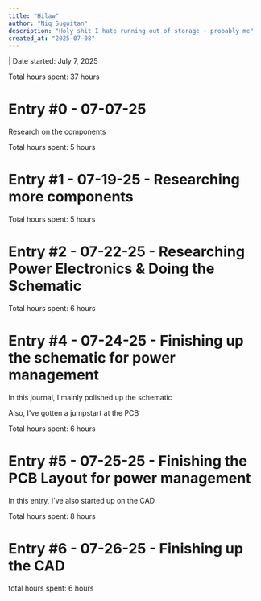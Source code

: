 ```yaml
---
title: "Hilaw"
author: "Niq Suguitan"
description: "Holy shit I hate running out of storage ~ probably me" 
created_at: "2025-07-08"
---
```


| Date started: July 7, 2025

Total hours spent: 37 hours

# Entry #0 - 07-07-25

Research on the components



Total hours spent: 5 hours

# Entry #1 - 07-19-25 - Researching more components


Total hours spent: 5 hours


# Entry #2 - 07-22-25 - Researching Power Electronics & Doing the Schematic

Total hours spent: 6 hours

# Entry #4 - 07-24-25 - Finishing up the schematic for power management

In this journal, I mainly polished up the schematic


Also, I've gotten a jumpstart at the PCB

Total hours spent: 6 hours

# Entry #5 - 07-25-25 - Finishing the PCB Layout for power management

In this entry, I've also started up on the CAD

Total hours spent: 8 hours

# Entry #6 - 07-26-25 - Finishing up the CAD 


total hours spent: 6 hours
